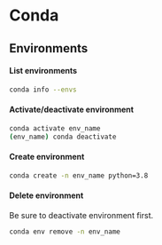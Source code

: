 # Conda

## Environments

#### List environments
```bash
conda info --envs
```

#### Activate/deactivate environment
```bash
conda activate env_name
(env_name) conda deactivate
```

#### Create environment
```bash
conda create -n env_name python=3.8
```

#### Delete environment
Be sure to deactivate environment first.
```bash
conda env remove -n env_name
```
